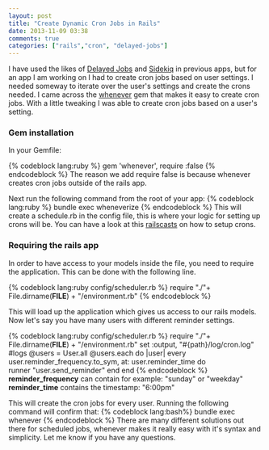 ```yaml
---
layout: post
title: "Create Dynamic Cron Jobs in Rails"
date: 2013-11-09 03:38
comments: true
categories: ["rails","cron", "delayed-jobs"]
---
```


I have used the likes of [Delayed Jobs][1] and [Sidekiq][2] in previous apps, but for an app I am working on I had to create cron jobs based on user settings. I needed someway to iterate over the user's settings and create the crons needed. I came across the [whenever][3] gem that makes it easy to create cron jobs. With a little tweaking I was able to create cron jobs based on a user's setting. 

### Gem installation

In your Gemfile: 

{% codeblock lang:ruby %}
gem 'whenever', require :false
{% endcodeblock %}
The reason we add require false is because whenever creates cron jobs outside of the rails app. 

Next run the following command from the root of your app: 
{% codeblock lang:ruby %}
bundle exec wheneverize
{% endcodeblock %}
This will create a schedule.rb in the config file, this is where your logic for setting up crons will be. You can have a look at this [railscasts][4] on how to setup crons. 
### Requiring the rails app

In order to have access to your models inside the file, you need to require the application. This can be done with the following line.

{% codeblock lang:ruby config/scheduler.rb %}
require "./"+ File.dirname(__FILE__) + "/environment.rb"
{% endcodeblock %}

This will load up the application which gives us access to our rails models. Now let's say you have many users with different reminder settings.

{% codeblock lang:ruby config/scheduler.rb %}
require "./"+ File.dirname(__FILE__) + "/environment.rb"
set :output, "#{path}/log/cron.log" #logs
@users = User.all
@users.each do |user|
  every user.reminder_frequency.to_sym, at: user.reminder_time do  
    runner "user.send_reminder"
  end 
end
{% endcodeblock %}
**reminder_frequency** can contain for example: "sunday" or "weekday"  
**reminder_time** contains the timestamp: "6:00pm"

This will create the cron jobs for every user. 
Running the following command will confirm that: 
{% codeblock lang:bash%}
bundle exec whenever
{% endcodeblock %}
There are many different solutions out there for scheduled jobs, whenever makes it really easy with it's syntax and simplicity.
Let me know if you have any questions.

[1]:https://github.com/collectiveidea/delayed_job
[2]:https://github.com/mperham/sidekiq
[3]:https://github.com/javan/whenever
[4]:http://railscasts.com/episodes/164-cron-in-ruby 
